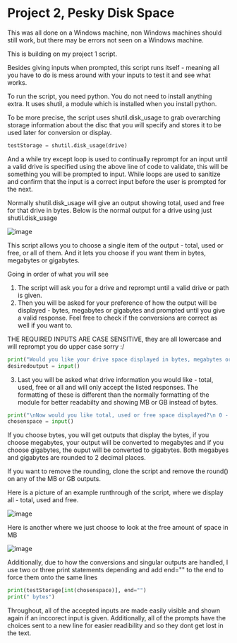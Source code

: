 # Project 2, Pesky Disk Space
This was all done on a Windows machine, non Windows machines should still work, but there may be errors not seen on a Windows machine.

This is building on my project 1 script.

Besides giving inputs when prompted, this script runs itself - meaning all you have to do is mess around with your inputs to test it and see what works. 

To run the script, you need python. You do not need to install anything extra. It uses shutil, a module which is installed when you install python.

To be more precise, the script uses shutil.disk_usage to grab overarching storage information about the disc that you will specify and stores it to be used later for conversion or display.

```python
testStorage = shutil.disk_usage(drive)
```
And a while try except loop is used to continually reprompt for an input until a valid drive is specified using the above line of code to validate, this will be something you will be prompted to input. While loops are used to sanitize and confirm that the input is a correct input before the user is prompted for the next.


Normally shutil.disk_usage will give an output showing total, used and free for that drive in bytes. Below is the normal output for a drive using just shutil.disk_usage

![image](https://user-images.githubusercontent.com/111792039/198922639-6f872665-9895-4358-adc3-b494280892f9.png)

This script allows you to choose a single item of the output - total, used or free, or all of them. And it lets you choose if you want them in bytes, megabytes or gigabytes.

Going in order of what you will see
1. The script will ask you for a drive and reprompt until a valid drive or path is given.
2. Then you will be asked for your preference of how the output will be displayed - bytes, megabytes or gigabytes and prompted until you give a valid response. Feel free to check if the conversions are correct as well if you want to.

THE REQUIRED INPUTS ARE CASE SENSITIVE, they are all lowercase and will reprompt you do upper case sorry :/

```python
print("Would you like your drive space displayed in bytes, megabytes or gigabytes? \n by - for bytes \n mb - for megabytes \n gb - for gigabytes")
desiredoutput = input()
```

3. Last you will be asked what drive information you would like - total, used, free or all and will only accept the listed responses. The formatting of these is different than the normally formatting of the module for better readabilty and showing MB or GB instead of bytes.

```python
print("\nNow would you like total, used or free space displayed?\n 0 - for total \n 1 - for used \n 2 - for free \n 4 - to display all")
chosenspace = input()
```
If you choose bytes, you will get outputs that display the bytes, if you choose megabytes, your output will be converted to megabytes and if you choose gigabytes, the ouput will be converted to gigabytes. Both megabyes and gigabytes are rounded to 2 decimal places.

If you want to remove the rounding, clone the script and remove the round() on any of the MB or GB outputs.

Here is a picture of an example runthrough of the script, where we display all - total, used and free.

![image](https://user-images.githubusercontent.com/111792039/198923389-787a616e-1275-4faa-bc86-9091b32c2f23.png)

Here is another where we just choose to look at the free amount of space in MB

![image](https://user-images.githubusercontent.com/111792039/198923593-b00583fa-c39c-4ae9-8c35-9d3e2cd75b15.png)


Additionally, due to how the conversions and singular outputs are handled, I use two or three print statements depending and add end="" to the end to force them onto the same lines

```python
print(testStorage[int(chosenspace)], end="")
print(" bytes")
```

  Throughout, all of the accepted inputs are made easily visible and shown again if an inccorect input is given. Additionally, all of the prompts have the choices sent to a new line for easier readibility and so they dont get lost in the text.
